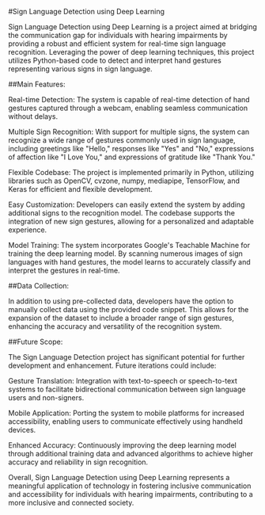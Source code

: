 #Sign Language Detection using Deep Learning

Sign Language Detection using Deep Learning is a project aimed at bridging the communication gap for individuals with hearing impairments by providing a robust and efficient system for real-time sign language recognition. Leveraging the power of deep learning techniques, this project utilizes Python-based code to detect and interpret hand gestures representing various signs in sign language.

##Main Features:

Real-time Detection: The system is capable of real-time detection of hand gestures captured through a webcam, enabling seamless communication without delays.

Multiple Sign Recognition: With support for multiple signs, the system can recognize a wide range of gestures commonly used in sign language, including greetings like "Hello," responses like "Yes" and "No," expressions of affection like "I Love You," and expressions of gratitude like "Thank You."

Flexible Codebase: The project is implemented primarily in Python, utilizing libraries such as OpenCV, cvzone, numpy, mediapipe, TensorFlow, and Keras for efficient and flexible development.

Easy Customization: Developers can easily extend the system by adding additional signs to the recognition model. The codebase supports the integration of new sign gestures, allowing for a personalized and adaptable experience.

Model Training: The system incorporates Google's Teachable Machine for training the deep learning model. By scanning numerous images of sign languages with hand gestures, the model learns to accurately classify and interpret the gestures in real-time.

##Data Collection:

In addition to using pre-collected data, developers have the option to manually collect data using the provided code snippet. This allows for the expansion of the dataset to include a broader range of sign gestures, enhancing the accuracy and versatility of the recognition system.

##Future Scope:

The Sign Language Detection project has significant potential for further development and enhancement. Future iterations could include:

Gesture Translation: Integration with text-to-speech or speech-to-text systems to facilitate bidirectional communication between sign language users and non-signers.

Mobile Application: Porting the system to mobile platforms for increased accessibility, enabling users to communicate effectively using handheld devices.

Enhanced Accuracy: Continuously improving the deep learning model through additional training data and advanced algorithms to achieve higher accuracy and reliability in sign recognition.

Overall, Sign Language Detection using Deep Learning represents a meaningful application of technology in fostering inclusive communication and accessibility for individuals with hearing impairments, contributing to a more inclusive and connected society.
